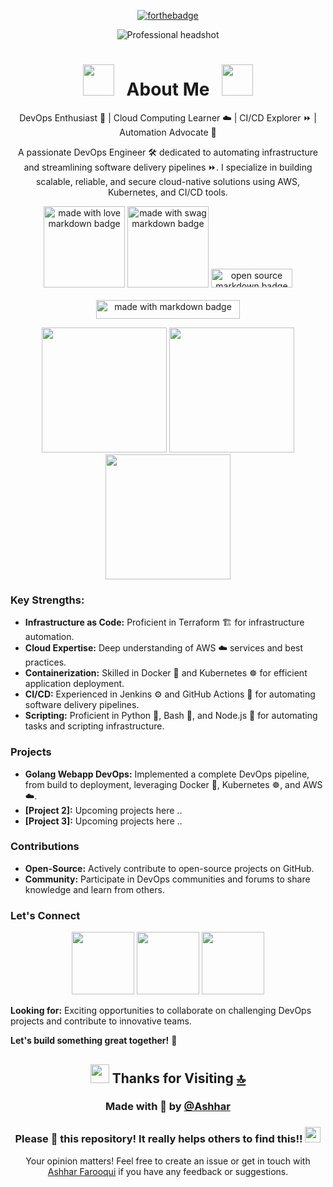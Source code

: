 <!---
ashharfarooqui/ashharfarooqui is a ✨ special ✨ repository because its `README.md` (this file) appears on your GitHub profile.
You can click the Preview link to take a look at your changes.
--->
<div align="center">
  
  [![forthebadge](https://forthebadge.com/images/badges/powered-by-coffee.svg)](https://forthebadge.com)
  
  <img src="https://media.licdn.com/dms/image/v2/D4D16AQHZk2jWl81QSQ/profile-displaybackgroundimage-shrink_350_1400/profile-displaybackgroundimage-shrink_350_1400/0/1724098890469?e=1730332800&v=beta&t=nc6dmQrNW0iIDy5EhZ-ydTVslvST2Co-NI3sMHe1qyg" alt="Professional headshot" />

# <img src="https://user-images.githubusercontent.com/74038190/213844263-a8897a51-32f4-4b3b-b5c2-e1528b89f6f3.png" width="50px" /> &nbsp; About Me &nbsp; <img src="https://user-images.githubusercontent.com/74038190/213844263-a8897a51-32f4-4b3b-b5c2-e1528b89f6f3.png" width="50px" />
  
<p>DevOps Enthusiast 🚀 | Cloud Computing Learner ☁️ | CI/CD Explorer ⏩ | Automation Advocate 🤖</p>

A passionate DevOps Engineer 🛠️ dedicated to automating infrastructure and streamlining software delivery pipelines ⏩. I specialize in building scalable, reliable, and secure cloud-native solutions using AWS, Kubernetes, and CI/CD tools. 

<a href="https://github.com/Anmol-Baranwal/GIFs-For-Readme"><img src="https://forthebadge.com/images/badges/built-with-love.svg" width="130" alt="made with love  markdown badge" ></a>  <a href="https://github.com/Anmol-Baranwal/GIFs-For-Readme"><img src="https://forthebadge.com/images/badges/built-with-swag.svg" width="130" alt="made with swag markdown badge"></a> 
<a href="https://github.com/Anmol-Baranwal/GIFs-For-Readme"><img src="https://forthebadge.com/images/badges/open-source.svg" width="130" height="30" alt="open source  markdown badge"></a>  
<br><a href="https://github.com/Anmol-Baranwal/GIFs-For-Readme"><img src="https://forthebadge.com/images/badges/made-with-markdown.svg" width="230" height="30" alt="made with markdown badge"></a> 
</div>

<div align="center">
  <img src="https://user-images.githubusercontent.com/74038190/213866269-5d00981c-7c98-46d7-8a8e-16f462f15227.gif" width="200" />
  <img src="https://user-images.githubusercontent.com/74038190/213866269-5d00981c-7c98-46d7-8a8e-16f462f15227.gif" width="200" />
  <img src="https://user-images.githubusercontent.com/74038190/213866269-5d00981c-7c98-46d7-8a8e-16f462f15227.gif" width="200" />
</div>

### Key Strengths:

* **Infrastructure as Code:** Proficient in Terraform 🏗️ for infrastructure automation.
* **Cloud Expertise:** Deep understanding of AWS ☁️ services and best practices.
* **Containerization:** Skilled in Docker 🐳 and Kubernetes ☸️ for efficient application deployment.
* **CI/CD:** Experienced in Jenkins ⚙️ and GitHub Actions 🚀 for automating software delivery pipelines.
* **Scripting:** Proficient in Python 🐍, Bash 🐚, and Node.js 🐢 for automating tasks and scripting infrastructure.

### Projects

* **Golang Webapp DevOps:** Implemented a complete DevOps pipeline, from build to deployment, leveraging Docker 🐳, Kubernetes ☸️, and AWS ☁️.
* **[Project 2]:** Upcoming projects here ..
* **[Project 3]:** Upcoming projects here ..

### Contributions

* **Open-Source:** Actively contribute to open-source projects on GitHub.
* **Community:** Participate in DevOps communities and forums to share knowledge and learn from others.

<!-- ### Certifications

* **[Certification 1]:** List any relevant certifications, such as AWS Certified DevOps Engineer.
* **[Certification 2]:** List any other certifications that demonstrate your expertise.
-->

### Let's Connect

<div align="center">
  <a href="https://x.com/ashhar_farooqui"><img src="https://user-images.githubusercontent.com/74038190/235294011-b8074c31-9097-4a65-a594-4151b58743a8.gif" width="100"></a>
  <a href="https://www.linkedin.com/in/ashhar-farooqui/"><img src="https://user-images.githubusercontent.com/74038190/235294012-0a55e343-37ad-4b0f-924f-c8431d9d2483.gif" width="100"></a>
  <a href="https://instagram.com/_ashharfarooqui/"><img src="https://user-images.githubusercontent.com/74038190/235294013-a33e5c43-a01c-43f6-b44d-a406d8b4ab75.gif" width="100"></a>
</div>

**Looking for:** Exciting opportunities to collaborate on challenging DevOps projects and contribute to innovative teams.

**Let's build something great together!** 🤝

<!--- ------------------------------------------------------------------------------------------------------------------------------------------------------ -->
<!--- -- Thanks For Visiting ❤️--------------------------------------------------------------------------------------------------------------------------- -->
<!--- ------------------------------------------------------------------------------------------------------------------------------------------------------ -->
<div align="center">
  
  ## <img src="https://user-images.githubusercontent.com/74038190/216122041-518ac897-8d92-4c6b-9b3f-ca01dcaf38ee.png" width="30" /> Thanks for Visiting [🔝](#--gifs-for-readme--)
  
  ### Made with 💜 by [@Ashhar](https://www.linkedin.com/in/ashhar-farooqui/)
  
  ### Please 🌟 this repository! It really helps others to find this!!  <img src="https://user-images.githubusercontent.com/74038190/216125640-2783ebd5-e63e-4ed1-b491-627a40b24850.png" width="25" />

  Your opinion matters! Feel free to create an issue or get in touch with [Ashhar Farooqui](https://github.com/ashharfarooqui) if you have any feedback or suggestions.
  
</div>
